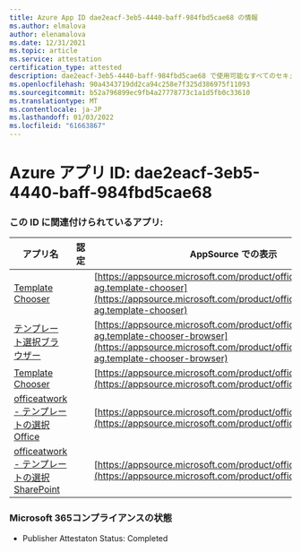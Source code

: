 ```yaml
---
title: Azure App ID dae2eacf-3eb5-4440-baff-984fbd5cae68 の情報
ms.author: elmalova
author: elenamalova
ms.date: 12/31/2021
ms.topic: article
ms.service: attestation
certification_type: attested
description: dae2eacf-3eb5-4440-baff-984fbd5cae68 で使用可能なすべてのセキュリティおよびコンプライアンス情報。
ms.openlocfilehash: 90a4343719dd2ca94c258e7f325d386975f11093
ms.sourcegitcommit: b52a796899ec9fb4a27778773c1a1d5fb0c33610
ms.translationtype: MT
ms.contentlocale: ja-JP
ms.lasthandoff: 01/03/2022
ms.locfileid: "61663867"
---
```

# <a name="azure-app-id-dae2eacf-3eb5-4440-baff-984fbd5cae68"></a>Azure アプリ ID: dae2eacf-3eb5-4440-baff-984fbd5cae68


### <a name="apps-associated-with-this-id"></a>この ID に関連付けられているアプリ:
| **アプリ名** | **認定** | **AppSource での表示** |
|--------------|---------------|-----------------------|
| [Template Chooser](https://docs.microsoft.com/microsoft-365-app-certification/forward/officeatwork-ag.template-chooser) |  | [https://appsource.microsoft.com/product/office/officeatwork-ag.template-chooser](https://appsource.microsoft.com/product/office/officeatwork-ag.template-chooser) |
| [テンプレート選択ブラウザー](https://docs.microsoft.com/microsoft-365-app-certification/forward/officeatwork-ag.template-chooser-browser) |  | [https://appsource.microsoft.com/product/office/officeatwork-ag.template-chooser-browser](https://appsource.microsoft.com/product/office/officeatwork-ag.template-chooser-browser) |
| [Template Chooser](https://docs.microsoft.com/microsoft-365-app-certification/forward/WA200000110) |  | [https://appsource.microsoft.com/product/office/WA200000110](https://appsource.microsoft.com/product/office/WA200000110) |
| [officeatwork - テンプレートの選択Office](https://docs.microsoft.com/microsoft-365-app-certification/forward/WA104380050) |  | [https://appsource.microsoft.com/product/office/WA104380050](https://appsource.microsoft.com/product/office/WA104380050) |
| [officeatwork - テンプレートの選択SharePoint](https://docs.microsoft.com/microsoft-365-app-certification/forward/WA200001923) |  | [https://appsource.microsoft.com/product/office/WA200001923](https://appsource.microsoft.com/product/office/WA200001923) |

### <a name="microsoft-365-app-compliance-status"></a>Microsoft 365コンプライアンスの状態
- Publisher Attestaton Status: Completed
